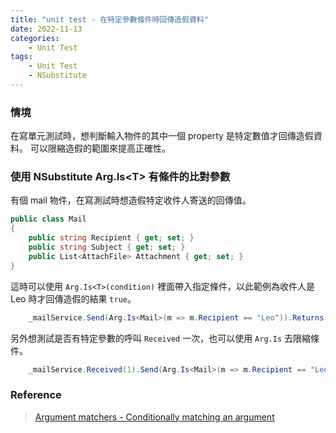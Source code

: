 ```yaml
---
title: "unit test - 在特定參數條件時回傳造假資料"
date: 2022-11-13
categories:
    - Unit Test
tags:
    - Unit Test
    - NSubstitute
---
```


### 情境

在寫單元測試時，想判斷輸入物件的其中一個 property 是特定數值才回傳造假資料。 
可以限縮造假的範圍來提高正確性。

### 使用 NSubstitute Arg.Is\<T> 有條件的比對參數

有個 mail 物件，在寫測試時想造假特定收件人寄送的回傳值。

```C#
public class Mail
{
    public string Recipient { get; set; }
    public string Subject { get; set; }
    public List<AttachFile> Attachment { get; set; }
}
```

這時可以使用 ```Arg.Is<T>(condition)``` 裡面帶入指定條件，以此範例為收件人是 Leo 時才回傳造假的結果 ```true```。
```C#
    _mailService.Send(Arg.Is<Mail>(m => m.Recipient == "Leo")).Returns(true);
```

另外想測試是否有特定參數的呼叫 ```Received``` 一次，也可以使用 ```Arg.Is``` 去限縮條件。
```C#
    _mailService.Received(1).Send(Arg.Is<Mail>(m => m.Recipient == "Leo"));
```

### Reference
> [Argument matchers - Conditionally matching an argument](https://nsubstitute.github.io/help/argument-matchers/)